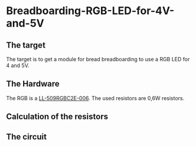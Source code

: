 # Breadboarding-RGB-LED-for-4V-and-5V

## The target

The target is to get a module for bread breadboarding to use a RGB LED for 4 and 5V.

## The Hardware

The RGB is a [LL-509RGBC2E-006](https://github.com/InTheCar/Breadboarding-RGB-Led-for-4V-and-5V/blob/main/Data%20Sheets/LL-509RGBC2E-006.pdf). The used resistors are 0,6W resistors.

## Calculation of the resistors

## The circuit


